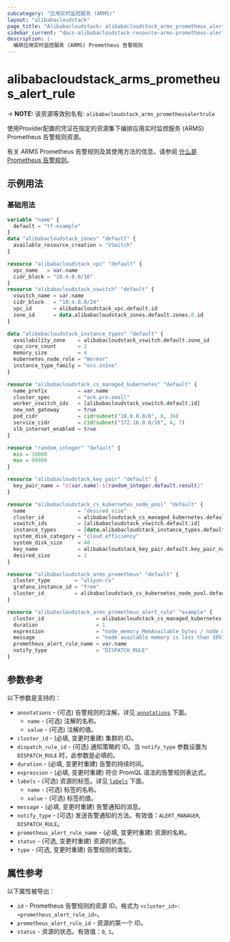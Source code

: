 ```yaml
---
subcategory: "应用实时监控服务 (ARMS)"
layout: "alibabacloudstack"
page_title: "Alibabacloudstack: alibabacloudstack_arms_prometheus_alert_rule"
sidebar_current: "docs-alibabacloudstack-resource-arms-prometheus-alert-rule"
description: |-
  编排应用实时监控服务 (ARMS) Prometheus 告警规则
---
```


# alibabacloudstack_arms_prometheus_alert_rule
-> **NOTE:** 该资源等效别名有: `alibabacloudstack_arms_prometheusalertrule`

使用Provider配置的凭证在指定的资源集下编排应用实时监控服务 (ARMS) Prometheus 告警规则资源。

有关 ARMS Prometheus 告警规则及其使用方法的信息，请参阅 [什么是 Prometheus 告警规则](https://www.alibabacloud.com/help/zh/doc-detail/212056.htm)。

## 示例用法

### 基础用法

```terraform
variable "name" {
  default = "tf-example"
}
data "alibabacloudstack_zones" "default" {
  available_resource_creation = "VSwitch"
}

resource "alibabacloudstack_vpc" "default" {
  vpc_name   = var.name
  cidr_block = "10.4.0.0/16"
}
resource "alibabacloudstack_vswitch" "default" {
  vswitch_name = var.name
  cidr_block   = "10.4.0.0/24"
  vpc_id       = alibabacloudstack_vpc.default.id
  zone_id      = data.alibabacloudstack_zones.default.zones.0.id
}

data "alibabacloudstack_instance_types" "default" {
  availability_zone    = alibabacloudstack_vswitch.default.zone_id
  cpu_core_count       = 2
  memory_size          = 4
  kubernetes_node_role = "Worker"
  instance_type_family = "ecs.sn1ne"
}

resource "alibabacloudstack_cs_managed_kubernetes" "default" {
  name_prefix          = var.name
  cluster_spec         = "ack.pro.small"
  worker_vswitch_ids   = [alibabacloudstack_vswitch.default.id]
  new_nat_gateway      = true
  pod_cidr             = cidrsubnet("10.0.0.0/8", 8, 36)
  service_cidr         = cidrsubnet("172.16.0.0/16", 4, 7)
  slb_internet_enabled = true
}

resource "random_integer" "default" {
  min = 10000
  max = 99999
}

resource "alibabacloudstack_key_pair" "default" {
  key_pair_name = "${var.name}-${random_integer.default.result}"
}

resource "alibabacloudstack_cs_kubernetes_node_pool" "default" {
  name                 = "desired_size"
  cluster_id           = alibabacloudstack_cs_managed_kubernetes.default.id
  vswitch_ids          = [alibabacloudstack_vswitch.default.id]
  instance_types       = [data.alibabacloudstack_instance_types.default.instance_types.0.id]
  system_disk_category = "cloud_efficiency"
  system_disk_size     = 40
  key_name             = alibabacloudstack_key_pair.default.key_pair_name
  desired_size         = 2
}

resource "alibabacloudstack_arms_prometheus" "default" {
  cluster_type        = "aliyun-cs"
  grafana_instance_id = "free"
  cluster_id          = alibabacloudstack_cs_kubernetes_node_pool.default.cluster_id
}

resource "alibabacloudstack_arms_prometheus_alert_rule" "example" {
  cluster_id                 = alibabacloudstack_cs_managed_kubernetes.default.id
  duration                   = 1
  expression                 = "node_memory_MemAvailable_bytes / node_memory_MemTotal_bytes * 100 < 10"
  message                    = "node available memory is less than 10%"
  prometheus_alert_rule_name = var.name
  notify_type                = "DISPATCH_RULE"
}
```

## 参数参考

以下参数是支持的：

* `annotations` - (可选) 告警规则的注解。详见 [`annotations`](#annotations) 下面。
  * `name` - (可选) 注解的名称。
  * `value` - (可选) 注解的值。
* `cluster_id` - (必填, 变更时重建) 集群的 ID。
* `dispatch_rule_id` - (可选) 通知策略的 ID。当 `notify_type` 参数设置为 `DISPATCH_RULE` 时，此参数是必填的。
* `duration` - (必填, 变更时重建) 告警的持续时间。
* `expression` - (必填, 变更时重建) 符合 PromQL 语法的告警规则表达式。
* `labels` - (可选) 资源的标签。详见 [`labels`](#labels) 下面。
  * `name` - (可选) 标签的名称。
  * `value` - (可选) 标签的值。
* `message` - (必填, 变更时重建) 告警通知的消息。
* `notify_type` - (可选) 发送告警通知的方法。有效值：`ALERT_MANAGER`, `DISPATCH_RULE`。
* `prometheus_alert_rule_name` - (必填, 变更时重建) 资源的名称。
* `status` - (可选, 变更时重建) 资源的状态。
* `type` - (可选, 变更时重建) 告警规则的类型。


## 属性参考

以下属性被导出：

* `id` - Prometheus 告警规则的资源 ID。格式为 `<cluster_id>:<prometheus_alert_rule_id>`。
* `prometheus_alert_rule_id` - 资源的第一个 ID。
* `status` - 资源的状态。有效值：`0`, `1`。